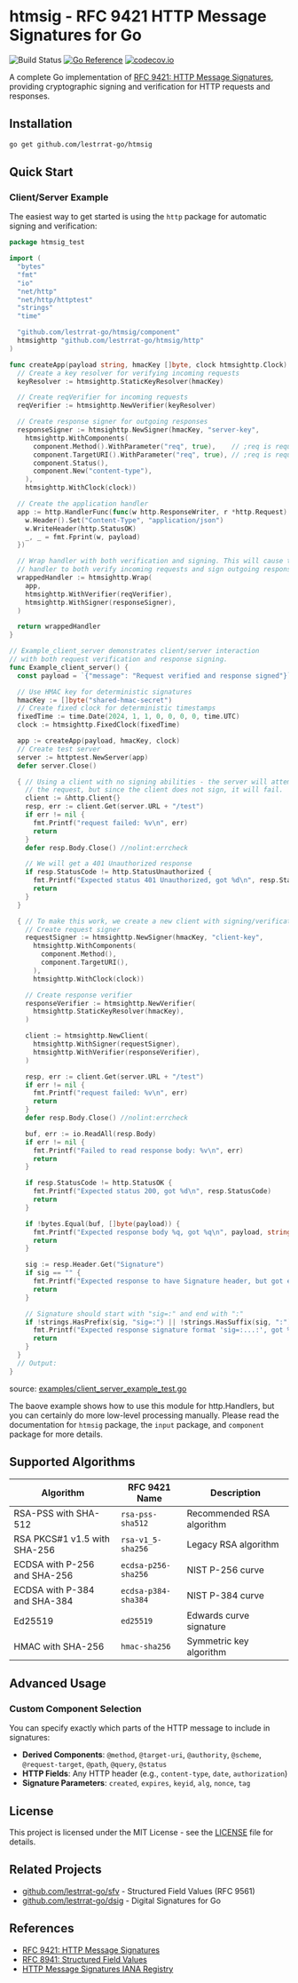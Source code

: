 # htmsig - RFC 9421 HTTP Message Signatures for Go

![Build Status](https://github.com/lestrrat-go/htmsig/workflows/CI/badge.svg) [![Go Reference](https://pkg.go.dev/badge/github.com/lestrrat-go/htmsig.svg)](https://pkg.go.dev/github.com/lestrrat-go/htmsig) [![codecov.io](https://codecov.io/github/lestrrat-go/htmsig/coverage.svg?branch=main)](https://codecov.io/github/lestrrat-go/htmsig?branch=main)

A complete Go implementation of [RFC 9421: HTTP Message Signatures](https://www.rfc-editor.org/rfc/rfc9421.html), providing cryptographic signing and verification for HTTP requests and responses.

## Installation

```bash
go get github.com/lestrrat-go/htmsig
```

## Quick Start

### Client/Server Example

The easiest way to get started is using the `http` package for automatic signing and verification:

<!-- INCLUDE(examples/client_server_example_test.go) -->
```go
package htmsig_test

import (
  "bytes"
  "fmt"
  "io"
  "net/http"
  "net/http/httptest"
  "strings"
  "time"

  "github.com/lestrrat-go/htmsig/component"
  htmsighttp "github.com/lestrrat-go/htmsig/http"
)

func createApp(payload string, hmacKey []byte, clock htmsighttp.Clock) http.Handler {
  // Create a key resolver for verifying incoming requests
  keyResolver := htmsighttp.StaticKeyResolver(hmacKey)

  // Create reqVerifier for incoming requests
  reqVerifier := htmsighttp.NewVerifier(keyResolver)

  // Create response signer for outgoing responses
  responseSigner := htmsighttp.NewSigner(hmacKey, "server-key",
    htmsighttp.WithComponents(
      component.Method().WithParameter("req", true),    // ;req is required for response verification
      component.TargetURI().WithParameter("req", true), // ;req is required for response verification
      component.Status(),
      component.New("content-type"),
    ),
    htmsighttp.WithClock(clock))

  // Create the application handler
  app := http.HandlerFunc(func(w http.ResponseWriter, r *http.Request) {
    w.Header().Set("Content-Type", "application/json")
    w.WriteHeader(http.StatusOK)
    _, _ = fmt.Fprint(w, payload)
  })

  // Wrap handler with both verification and signing. This will cause the
  // handler to both verify incoming requests and sign outgoing responses.
  wrappedHandler := htmsighttp.Wrap(
    app,
    htmsighttp.WithVerifier(reqVerifier),
    htmsighttp.WithSigner(responseSigner),
  )

  return wrappedHandler
}

// Example_client_server demonstrates client/server interaction
// with both request verification and response signing.
func Example_client_server() {
  const payload = `{"message": "Request verified and response signed"}`

  // Use HMAC key for deterministic signatures
  hmacKey := []byte("shared-hmac-secret")
  // Create fixed clock for deterministic timestamps
  fixedTime := time.Date(2024, 1, 1, 0, 0, 0, 0, time.UTC)
  clock := htmsighttp.FixedClock(fixedTime)

  app := createApp(payload, hmacKey, clock)
  // Create test server
  server := httptest.NewServer(app)
  defer server.Close()

  { // Using a client with no signing abilities - the server will attempt to verify
    // the request, but since the client does not sign, it will fail.
    client := &http.Client{}
    resp, err := client.Get(server.URL + "/test")
    if err != nil {
      fmt.Printf("request failed: %v\n", err)
      return
    }
    defer resp.Body.Close() //nolint:errcheck

    // We will get a 401 Unauthorized response
    if resp.StatusCode != http.StatusUnauthorized {
      fmt.Printf("Expected status 401 Unauthorized, got %d\n", resp.StatusCode)
      return
    }
  }

  { // To make this work, we create a new client with signing/verification features
    // Create request signer
    requestSigner := htmsighttp.NewSigner(hmacKey, "client-key",
      htmsighttp.WithComponents(
        component.Method(),
        component.TargetURI(),
      ),
      htmsighttp.WithClock(clock))

    // Create response verifier
    responseVerifier := htmsighttp.NewVerifier(
      htmsighttp.StaticKeyResolver(hmacKey),
    )

    client := htmsighttp.NewClient(
      htmsighttp.WithSigner(requestSigner),
      htmsighttp.WithVerifier(responseVerifier),
    )

    resp, err := client.Get(server.URL + "/test")
    if err != nil {
      fmt.Printf("request failed: %v\n", err)
      return
    }
    defer resp.Body.Close() //nolint:errcheck

    buf, err := io.ReadAll(resp.Body)
    if err != nil {
      fmt.Printf("Failed to read response body: %v\n", err)
      return
    }

    if resp.StatusCode != http.StatusOK {
      fmt.Printf("Expected status 200, got %d\n", resp.StatusCode)
      return
    }

    if !bytes.Equal(buf, []byte(payload)) {
      fmt.Printf("Expected response body %q, got %q\n", payload, string(buf))
      return
    }

    sig := resp.Header.Get("Signature")
    if sig == "" {
      fmt.Printf("Expected response to have Signature header, but got empty\n")
      return
    }

    // Signature should start with "sig=:" and end with ":"
    if !strings.HasPrefix(sig, "sig=:") || !strings.HasSuffix(sig, ":") {
      fmt.Printf("Expected response signature format 'sig=:...:', got %q\n", sig)
      return
    }
  }
  // Output:
}
```
source: [examples/client_server_example_test.go](https://github.com/lestrrat-go/htmsig/blob/main/examples/client_server_example_test.go)
<!-- END INCLUDE -->

The baove example shows how to use this module for http.Handlers, but you can certainly
do more low-level processing manually. Please read the documentation for `htmsig` package,
the `input` package, and `component` package for more details.

## Supported Algorithms

| Algorithm | RFC 9421 Name | Description |
|-----------|---------------|-------------|
| RSA-PSS with SHA-512 | `rsa-pss-sha512` | Recommended RSA algorithm |
| RSA PKCS#1 v1.5 with SHA-256 | `rsa-v1_5-sha256` | Legacy RSA algorithm |
| ECDSA with P-256 and SHA-256 | `ecdsa-p256-sha256` | NIST P-256 curve |
| ECDSA with P-384 and SHA-384 | `ecdsa-p384-sha384` | NIST P-384 curve |
| Ed25519 | `ed25519` | Edwards curve signature |
| HMAC with SHA-256 | `hmac-sha256` | Symmetric key algorithm |

## Advanced Usage

### Custom Component Selection

You can specify exactly which parts of the HTTP message to include in signatures:

- **Derived Components**: `@method`, `@target-uri`, `@authority`, `@scheme`, `@request-target`, `@path`, `@query`, `@status`
- **HTTP Fields**: Any HTTP header (e.g., `content-type`, `date`, `authorization`)
- **Signature Parameters**: `created`, `expires`, `keyid`, `alg`, `nonce`, `tag`

## License

This project is licensed under the MIT License - see the [LICENSE](LICENSE) file for details.

## Related Projects

- [github.com/lestrrat-go/sfv](https://github.com/lestrrat-go/sfv) - Structured Field Values (RFC 9561)
- [github.com/lestrrat-go/dsig](https://github.com/lestrrat-go/dsig) - Digital Signatures for Go

## References

- [RFC 9421: HTTP Message Signatures](https://www.rfc-editor.org/rfc/rfc9421.html)
- [RFC 8941: Structured Field Values](https://www.rfc-editor.org/rfc/rfc8941.html)
- [HTTP Message Signatures IANA Registry](https://www.iana.org/assignments/http-message-signatures/)
